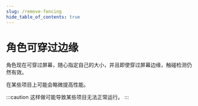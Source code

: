 ```yaml
---
slug: /remove-fencing
hide_table_of_contents: true
---
```


# 角色可穿过边缘

角色现在可穿过屏幕，随心指定自己的大小，并且即使穿过屏幕边缘，触碰检测仍然有效。

在某些项目上可能会略微提高性能。

:::caution
这样做可能导致某些项目无法正常运行。
:::
